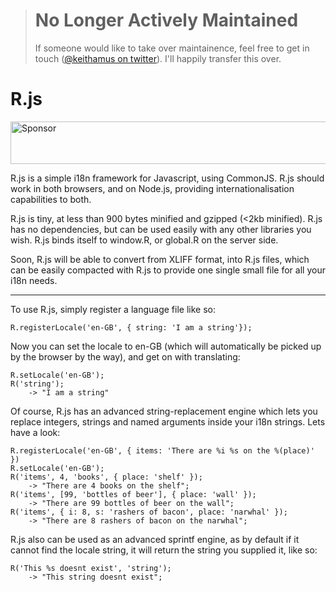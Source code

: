 > # No Longer Actively Maintained
> If someone would like to take over maintainence, feel free to get in touch ([@keithamus on twitter](https://twitter.com/keithamus)). I'll happily transfer this over.

R.js
=====

<a target='_blank' rel='nofollow' href='https://app.codesponsor.io/link/ygkcNhfZ9nTDeVM6P8LSGn1C/keithamus/R.js'>  <img alt='Sponsor' width='888' height='68' src='https://app.codesponsor.io/embed/ygkcNhfZ9nTDeVM6P8LSGn1C/keithamus/R.js.svg' /></a>

R.js is a simple i18n framework for Javascript, using CommonJS. R.js should work in both browsers, and on Node.js, providing internationalisation capabilities to both.

R.js is tiny, at less than 900 bytes minified and gzipped (<2kb minified). R.js has no dependencies, but can be used easily with any other libraries you wish. R.js binds itself to window.R, or global.R on the server side.

Soon, R.js will be able to convert from XLIFF format, into R.js files, which can be easily compacted with R.js to provide one single small file for all your i18n needs.

---

To use R.js, simply register a language file like so:

    R.registerLocale('en-GB', { string: 'I am a string'});
    
Now you can set the locale to en-GB (which will automatically be picked up by the browser by the way), and get on with translating:

    R.setLocale('en-GB');
    R('string');
        -> "I am a string"
        
Of course, R.js has an advanced string-replacement engine which lets you replace integers, strings and named arguments inside your i18n strings. Lets have a look:

    R.registerLocale('en-GB', { items: 'There are %i %s on the %(place)' })
    R.setLocale('en-GB');
    R('items', 4, 'books', { place: 'shelf' });
        -> "There are 4 books on the shelf";
    R('items', [99, 'bottles of beer'], { place: 'wall' });
        -> "There are 99 bottles of beer on the wall";
    R('items', { i: 8, s: 'rashers of bacon', place: 'narwhal' });
        -> "There are 8 rashers of bacon on the narwhal";

R.js also can be used as an advanced sprintf engine, as by default if it cannot find the locale string, it will return the string you supplied it, like so:

    R('This %s doesnt exist', 'string');
        -> "This string doesnt exist";
